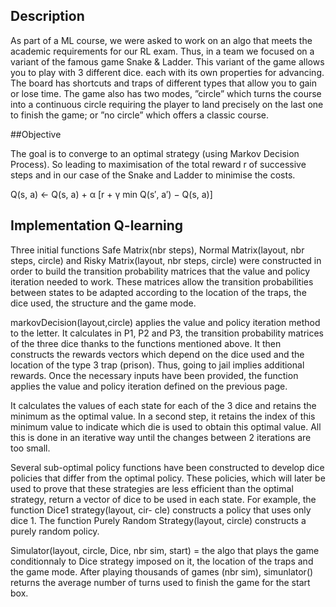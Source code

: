 ## Description

As part of a ML course, we were asked to work on an algo that meets the academic requirements for our RL exam. 
Thus, in a team we focused on a variant of the famous game Snake & Ladder. This variant of the game allows you to play with 3 different dice.
each with its own properties for advancing. The board has shortcuts and traps of different types that allow you to gain or lose time. 
The game also has two modes, ”circle” which turns the course into a continuous circle requiring the player to land precisely on the last one to finish the game; 
or ”no circle” which offers a classic course.


##Objective 

The goal is to converge to an optimal strategy (using Markov Decision Process). So leading to maximisation of the total reward r of successive steps and in our case of the Snake and Ladder to minimise the costs. 

Q(s, a) ← Q(s, a) + α [r + γ min Q(s′, a′) − Q(s, a)]

## Implementation Q-learning 

Three initial functions Safe Matrix(nbr steps), Normal Matrix(layout, nbr steps, circle) and Risky Matrix(layout, nbr steps, circle) were constructed in order to build the transition probability matrices that the value and policy iteration needed to work. These matrices allow the transition probabilities between states to be adapted according to the location of the traps, the dice used, the structure and the game mode.

markovDecision(layout,circle) applies the value and policy iteration method to the letter. It calculates in P1, P2 and P3, the transition probability matrices of the three dice thanks to the functions mentioned above. It then constructs the rewards vectors which depend on the dice used and the location of the type 3 trap (prison). Thus, going to jail implies additional rewards. Once the necessary inputs have been provided, the function applies the value and policy iteration defined on the previous page. 

It calculates the values of each state for each of the 3 dice and retains the minimum as the optimal value. In a second step, it retains the index of this minimum value to indicate which die is used to obtain this optimal value. All this is done in an iterative way until the changes between 2 iterations are too small. 

Several sub-optimal policy functions have been constructed to develop dice policies that differ from the optimal policy. These policies, which will later be used to prove that these strategies are less efficient than the optimal strategy, return a vector of dice to be used in each state. For example, the function Dice1 strategy(layout, cir- cle) constructs a policy that uses only dice 1. The function Purely Random Strategy(layout, circle) constructs a purely random policy.

Simulator(layout, circle, Dice, nbr sim, start) = the algo that plays the game conditionnaly to Dice strategy imposed on it, the location of the traps and the game mode. After playing thousands of games (nbr sim), simunlator() returns the average number of turns used to finish the game for the start box. 


